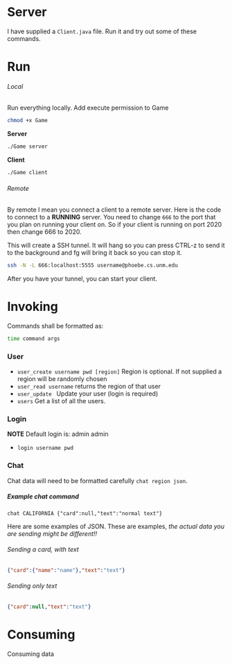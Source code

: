 # Server
I have supplied a ```Client.java``` file. Run it and try out some of these commands.

# Run

###### Local
Run everything locally. Add execute permission to Game
```bash
chmod +x Game
```

**Server**
```bash
./Game server
```

**Client**
```bash
./Game client
```


###### Remote
By remote I mean you connect a client to a remote server. Here is the
code to connect to a **RUNNING** server. You need to change ```666```
to the port that you plan on running your client on. So if your client
is running on port 2020 then change 666 to 2020.

This will create a SSH tunnel. It will hang so you can press CTRL-z to
send it to the background and fg will bring it back so you can stop it.
```bash
ssh -N -L 666:localhost:5555 username@phoebe.cs.unm.edu
```

After you have your tunnel, you can start your client.


# Invoking
Commands shall be formatted as:
```bash
time command args
```

### User

* ```user_create username pwd [region]``` Region is optional. If not supplied a region will be randomly chosen
* ```user_read username```  returns the region of that user
* ```user_update ``` Update your user (login is required)
* ```users``` Get a list of all the users.


### Login
**NOTE** Default login is: admin admin

* ```login username pwd```

### Chat
Chat data will need to be formatted carefully ```chat region json```.

##### Example chat command
```
chat CALIFORNIA {"card":null,"text":"normal text"}
```

Here are some examples of JSON. These are examples, *the actual data you are sending might be different!!*

###### Sending a card, with text
```json
{"card":{"name":"name"},"text":"text"}
```
###### Sending only text
```json
{"card":null,"text":"text"}
```

# Consuming

Consuming data


